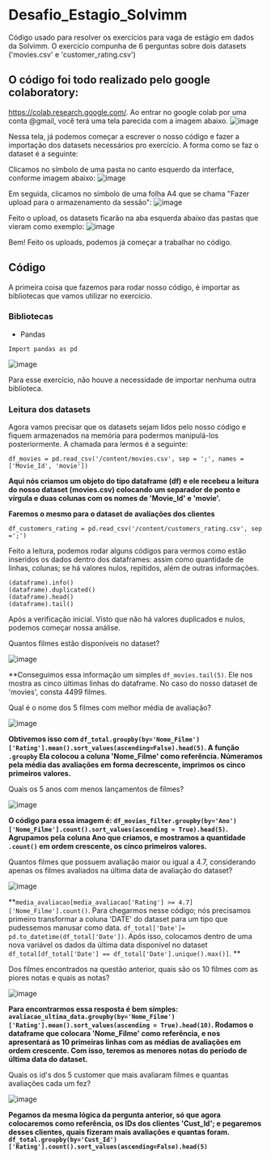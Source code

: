 # Desafio_Estagio_Solvimm
Código usado para resolver os exercícios para vaga de estágio em dados da Solvimm.
O exercício compunha de 6 perguntas sobre dois datasets ('movies.csv' e 'customer_rating.csv')

## O código foi todo realizado pelo google colaboratory:
https://colab.research.google.com/.
Ao entrar no google colab por uma conta @gmail, você terá uma tela parecida com a imagem abaixo.
![image](https://user-images.githubusercontent.com/72059691/133719861-df52b9d7-d9e0-4dc4-8fb8-ecc6a5dad7e2.png)

Nessa tela, já podemos começar a escrever o nosso código e fazer a importação dos datasets necessários pro exercício.
A forma como se faz o dataset é a seguinte:

Clicamos no símbolo de uma pasta no canto esquerdo da interface, conforme imagem abaixo:
![image](https://user-images.githubusercontent.com/72059691/133720728-a82ea3a9-5f41-46ee-9dda-8b3ac109cf6e.png)


Em seguida, clicamos no símbolo de uma folha A4 que se chama "Fazer upload para o armazenamento da sessão":
![image](https://user-images.githubusercontent.com/72059691/133720361-2d187908-eea2-4d37-9db3-83432094344c.png)

Feito o upload, os datasets ficarão na aba esquerda abaixo das pastas que vieram como exemplo:
![image](https://user-images.githubusercontent.com/72059691/133720505-29f8a0f8-8b97-493b-b0c0-f16758c9bb68.png)

Bem!
Feito os uploads, podemos já começar a trabalhar no código.

## Código

A primeira coisa que fazemos para rodar nosso código, é importar as bibliotecas que vamos utilizar no exercício.

### Bibliotecas
- Pandas

```
Import pandas as pd
```
![image](https://user-images.githubusercontent.com/72059691/133721254-8ba46688-67d9-4966-add0-02656a0ff9e5.png)

Para esse exercício, não houve a necessidade de importar nenhuma outra biblioteca.

### Leitura dos datasets

Agora vamos precisar que os datasets sejam lidos pelo nosso código  e fiquem armazenados na memória para podermos manipulá-los posteriormente. A chamada para lermos é a seguinte:

```
df_movies = pd.read_csv('/content/movies.csv', sep = ';', names =['Movie_Id', 'movie'])
```
**Aqui nós criamos um objeto do tipo dataframe (df) e ele recebeu a leitura do nosso dataset (movies.csv) colocando um separador de ponto e vírgula e duas colunas com os nomes de 'Movie_Id' e 'movie'.**

**Faremos o mesmo para o dataset de avaliações dos clientes**

```
df_customers_rating = pd.read_csv('/content/customers_rating.csv', sep =';')
```

Feito a leitura, podemos rodar alguns códigos para vermos como estão inseridos os dados dentro dos dataframes: assim como quantidade de linhas, colunas; se há valores nulos, repitidos, além de outras informações.

```
(dataframe).info()
(dataframe).duplicated()
(dataframe).head()
(dataframe).tail()
```

Após a verificação inicial. Visto que não há valores duplicados e nulos, podemos começar nossa análise.

Quantos filmes estão disponíveis no dataset?

![image](https://user-images.githubusercontent.com/72059691/133722897-03f1e78d-4c29-4e9f-8de7-862610bd20c0.png)

**Conseguimos essa informação um simples ```df_movies.tail(5)```. Ele nos mostra as cinco últimas linhas do dataframe. No caso do nosso dataset de 'movies', consta 4499 filmes.

Qual é o nome dos 5 filmes com melhor média de avaliação?

![image](https://user-images.githubusercontent.com/72059691/133723156-8e7f64b9-ac6c-4948-b6ae-60c9fb6588fc.png)

**Obtivemos isso com ```df_total.groupby(by='Nome_Filme')['Rating'].mean().sort_values(ascending=False).head(5)```. A função ```.groupby``` Ela colocou a coluna 'Nome_Filme' como referência. Númeramos pela média das avaliações em forma decrescente, imprimos os cinco primeiros valores.**

Quais os 5 anos com menos lançamentos de filmes?

![image](https://user-images.githubusercontent.com/72059691/133723557-0033b892-3767-41e2-a501-aa4f95ca0988.png)

**O código para essa imagem é: ```df_movies_filter.groupby(by='Ano')['Nome_Filme'].count().sort_values(ascending = True).head(5)```. Agrupamos pela coluna Ano que criamos, e mostramos a quantidade ```.count()``` em ordem crescente, os cinco primeiros valores.**

Quantos filmes que possuem avaliação maior ou igual a 4.7, considerando apenas os filmes avaliados na última data de avaliação do dataset?

![image](https://user-images.githubusercontent.com/72059691/133723886-f91d77eb-ccf5-4b41-9447-ec5a4abe9e89.png)


**```media_avaliacao[media_avaliacao['Rating'] >= 4.7]['Nome_Filme'].count()```. Para chegarmos nesse código; nós precisamos primeiro transformar a coluna 'DATE' do dataset para um tipo que pudessemos manusar como data. ```df_total['Date']= pd.to_datetime(df_total['Date'])```. Após isso, colocamos dentro de uma nova variável os dados da última data disponível no dataset ```df_total[df_total['Date'] == df_total['Date'].unique().max()]```. **

Dos filmes encontrados na questão anterior, quais são os 10 filmes com as piores notas e
quais as notas?

![image](https://user-images.githubusercontent.com/72059691/133729676-551d5bf1-9c48-4256-9439-0a15d1a868fe.png)


**Para encontrarmos essa resposta é bem simples: ```avaliacao_ultima_data.groupby(by='Nome_Filme')['Rating'].mean().sort_values(ascending = True).head(10)```. Rodamos o dataframe que colocara 'Nome_Filme' como referência, e nos apresentará as 10 primeiras linhas com as médias de avaliações em ordem crescente. Com isso, teremos as menores notas do período de última data do dataset.**

Quais os id's dos 5 customer que mais avaliaram filmes e quantas avaliações cada um fez?

![image](https://user-images.githubusercontent.com/72059691/133729822-c588f0b7-50da-4ff1-b23c-a7ee0379568e.png)


**Pegamos da mesma lógica da pergunta anterior, só que agora colocaremos como referência, os IDs dos clientes 'Cust_Id'; e pegaremos desses clientes, quais fizeram mais avaliações e quantas foram. ```df_total.groupby(by='Cust_Id')['Rating'].count().sort_values(ascending=False).head(5)```**



















